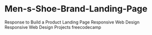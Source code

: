 # Men-s-Shoe-Brand-Landing-Page
Response to Build a Product Landing Page  Responsive Web Design Responsive Web Design Projects freecodecamp
